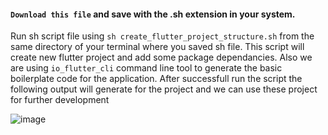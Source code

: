#### `Download this file` and save with the .sh extension in your system.
Run sh script file using `sh create_flutter_project_structure.sh` from the same directory of your terminal where you saved sh file.
This script will create new flutter project and add some package dependancies.
Also we are using `io_flutter_cli` command line tool to generate the basic boilerplate code for the application.
After successfull run the script the following output will generate for the project and we can use these project for further development

![image](https://user-images.githubusercontent.com/106060767/211762175-ceef353d-b152-4dc8-976e-186f445a3a03.png)
